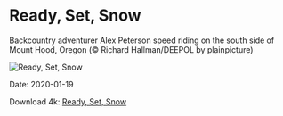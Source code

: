 # Ready, Set, Snow

Backcountry adventurer Alex Peterson speed riding on the south side of Mount Hood, Oregon (© Richard Hallman/DEEPOL by plainpicture)

![Ready, Set, Snow](https://bing.com/th?id=OHR.SpeedFlying_EN-US7854565397_UHD.jpg&rf=LaDigue_UHD.jpg&pid=hp&w=1024&h=576)

Date: 2020-01-19

Download 4k: [Ready, Set, Snow](https://bing.com/th?id=OHR.SpeedFlying_EN-US7854565397_UHD.jpg&rf=LaDigue_UHD.jpg&pid=hp&w=3840&h=2160)

